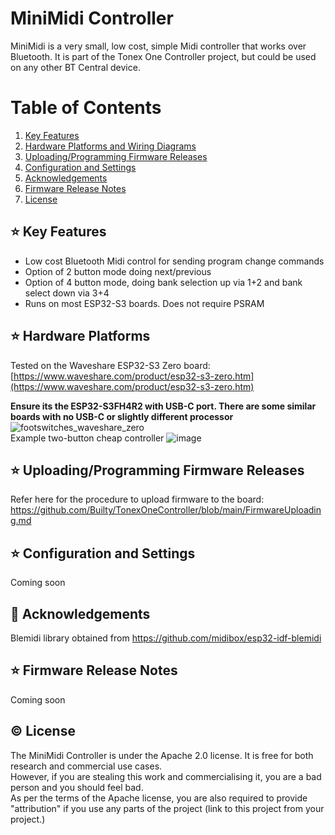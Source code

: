 # MiniMidi Controller

MiniMidi is a very small, low cost, simple Midi controller that works over Bluetooth.
It is part of the Tonex One Controller project, but could be used on any other BT Central device.

# Table of Contents
 1. [Key Features](#key_features)
 2. [Hardware Platforms and Wiring Diagrams](#hardware_platforms)
 3. [Uploading/Programming Firmware Releases](#firmware_uploading)
 4. [Configuration and Settings](#config)
 5. [Acknowledgements](#acknowledgements)
 6. [Firmware Release Notes](#release_notes)
 7. [License](#license)

## ⭐ Key Features <a name="key_features"></a>
- Low cost Bluetooth Midi control for sending program change commands
- Option of 2 button mode doing next/previous
- Option of 4 button mode, doing bank selection up via 1+2 and bank select down via 3+4
- Runs on most ESP32-S3 boards. Does not require PSRAM

## ⭐ Hardware Platforms <a name="hardware_platforms"></a>
Tested on the Waveshare ESP32-S3 Zero board:
[https://www.waveshare.com/product/esp32-s3-zero.htm](https://www.waveshare.com/product/esp32-s3-zero.htm)

**Ensure its the ESP32-S3FH4R2 with USB-C port. There are some similar boards with no USB-C or slightly different processor**
![footswitches_waveshare_zero](https://github.com/user-attachments/assets/205eead9-6f3b-4c88-80c3-78308731c285)
<br>
Example two-button cheap controller
![image](https://github.com/user-attachments/assets/403126cc-d476-4378-b435-549592508654)

## ⭐ Uploading/Programming Firmware Releases <a name="firmware_uploading"></a> 
Refer here for the procedure to upload firmware to the board:
[https://github.com/Builty/TonexOneController/blob/main/FirmwareUploading.md ](https://github.com/Builty/TonexOneController/blob/main/FirmwareUploading.md)
 
## ⭐ Configuration and Settings <a name="config"></a>  
Coming soon
 
## 🙏 Acknowledgements <a name="acknowledgements"></a>
Blemidi library obtained from https://github.com/midibox/esp32-idf-blemidi

## ⭐ Firmware Release Notes <a name="release_notes"></a>  
Coming soon

## ©️ License <a name="license"></a>
The MiniMidi Controller is under the Apache 2.0 license. It is free for both research and commercial use cases.
<br>However, if you are stealing this work and commercialising it, you are a bad person and you should feel bad.
<br>As per the terms of the Apache license, you are also required to provide "attribution" if you use any parts of the project (link to this project from your project.)
